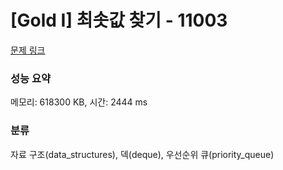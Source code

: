 # [Gold I] 최솟값 찾기 - 11003 

[문제 링크](https://www.acmicpc.net/problem/11003) 

### 성능 요약

메모리: 618300 KB, 시간: 2444 ms

### 분류

자료 구조(data_structures), 덱(deque), 우선순위 큐(priority_queue)


